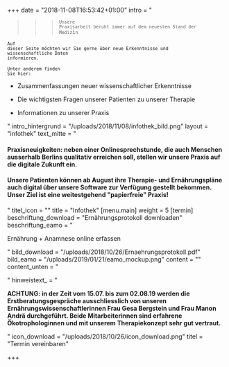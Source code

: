+++
date = "2018-11-08T16:53:42+01:00"
intro = "<blockquote><blockquote><blockquote><pre><code><code>Unsere Praxisarbeit beruht immer auf dem neuesten Stand der Mediz</code>i<code>n </code></code></pre></blockquote></blockquote></blockquote><pre><code><code>Auf dieser Seite möchten wir Sie gerne über neue Erkenntnisse und wissenschaftliche Daten informieren.</code></code></pre><pre><code><code>Unter anderem finden Sie hier:</code></code></pre><ul><li><p>Zusammenfassungen neuer wissenschaftlicher Erkenntnisse</p></li><li><p>Die wichtigsten Fragen unserer Patienten zu unserer Therapie</p></li><li><p>Informationen zu unserer Praxis</p></li></ul>"
intro_hintergrund = "/uploads/2018/11/08/infothek_bild.png"
layout = "infothek"
text_mitte = "<h4><strong>Praxisneuigkeiten</strong>: neben einer Onlinesprechstunde, die auch Menschen ausserhalb Berlins qualitativ erreichen soll, stellen wir unsere Praxis auf die digitale Zukunft ein.</h4><h4>Unsere Patienten können ab August ihre Therapie- und Ernährungspläne auch digital über unsere Software zur Verfügung gestellt bekommen. Unser Ziel ist eine weitestgehend \"papierfreie\" Praxis!</h4>"
titel_icon = ""
title = "Infothek"
[menu.main]
weight = 5
[termin]
beschriftung_download = "Ernährungsprotokoll downloaden"
beschriftung_eamo = "<p>Ernährung + Anamnese online erfassen</p>"
bild_download = "/uploads/2018/10/26/Ernaehrungsprotokoll.pdf"
bild_eamo = "/uploads/2019/01/21/eamo_mockup.png"
content = ""
content_unten = "<p></p>"
hinweistext_ = "<p><strong>ACHTUNG: in der Zeit vom 15.07. bis zum 02.08.19 werden die Erstberatungsgespräche ausschliesslich von unseren Ernährungswissenschaftlerinnen Frau Gesa Bergstein und Frau Manon Andrä durchgeführt. Beide Mitarbeiterinnen sind erfahrene Ökotrophologinnen und mit unserem Therapiekonzept sehr gut vertraut.</strong></p>"
icon_download = "/uploads/2018/10/26/icon_download.png"
titel = "Termin vereinbaren"

+++
